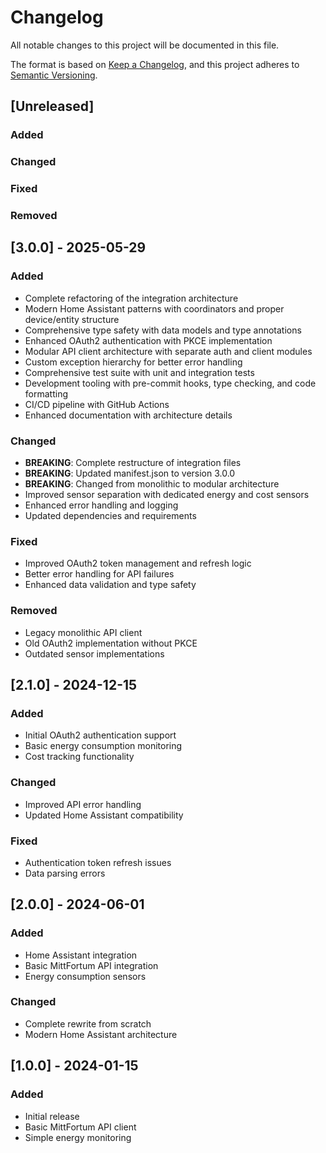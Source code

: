 # Changelog

All notable changes to this project will be documented in this file.

The format is based on [Keep a Changelog](https://keepachangelog.com/en/1.0.0/),
and this project adheres to [Semantic Versioning](https://semver.org/spec/v2.0.0.html).

## [Unreleased]

### Added

### Changed

### Fixed

### Removed

## [3.0.0] - 2025-05-29

### Added
- Complete refactoring of the integration architecture
- Modern Home Assistant patterns with coordinators and proper device/entity structure
- Comprehensive type safety with data models and type annotations
- Enhanced OAuth2 authentication with PKCE implementation
- Modular API client architecture with separate auth and client modules
- Custom exception hierarchy for better error handling
- Comprehensive test suite with unit and integration tests
- Development tooling with pre-commit hooks, type checking, and code formatting
- CI/CD pipeline with GitHub Actions
- Enhanced documentation with architecture details

### Changed
- **BREAKING**: Complete restructure of integration files
- **BREAKING**: Updated manifest.json to version 3.0.0
- **BREAKING**: Changed from monolithic to modular architecture
- Improved sensor separation with dedicated energy and cost sensors
- Enhanced error handling and logging
- Updated dependencies and requirements

### Fixed
- Improved OAuth2 token management and refresh logic
- Better error handling for API failures
- Enhanced data validation and type safety

### Removed
- Legacy monolithic API client
- Old OAuth2 implementation without PKCE
- Outdated sensor implementations

## [2.1.0] - 2024-12-15

### Added
- Initial OAuth2 authentication support
- Basic energy consumption monitoring
- Cost tracking functionality

### Changed
- Improved API error handling
- Updated Home Assistant compatibility

### Fixed
- Authentication token refresh issues
- Data parsing errors

## [2.0.0] - 2024-06-01

### Added
- Home Assistant integration
- Basic MittFortum API integration
- Energy consumption sensors

### Changed
- Complete rewrite from scratch
- Modern Home Assistant architecture

## [1.0.0] - 2024-01-15

### Added
- Initial release
- Basic MittFortum API client
- Simple energy monitoring
